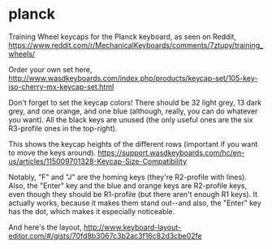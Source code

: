 # planck
Training Wheel keycaps for the Planck keyboard, as seen on Reddit,
https://www.reddit.com/r/MechanicalKeyboards/comments/7ztupy/training_wheels/

Order your own set here,
http://www.wasdkeyboards.com/index.php/products/keycap-set/105-key-iso-cherry-mx-keycap-set.html

Don't forget to set the keycap colors!  There should be 32 light grey, 13 dark grey, and one orange, and one blue (although, really, you can do whatever you want).
All the black keys are unused (the only useful ones are the six R3-profile ones in the top-right).

This shows the keycap heights of the different rows (important if you want to move the keys around).
https://support.wasdkeyboards.com/hc/en-us/articles/115009701328-Keycap-Size-Compatibility

Notably, "F" and "J" are the homing keys (they're R2-profile with lines).  Also, the "Enter" key and the blue and orange keys are R2-profile keys, even though they should be R1-profile (but there aren't enough R1 keys).  It actually works, because it makes them stand out--and also, the "Enter" key has the dot, which makes it especially noticeable.

And here's the layout,
http://www.keyboard-layout-editor.com/#/gists/70fd8b3067c3b2ac3f16c82d3cbe02fe
